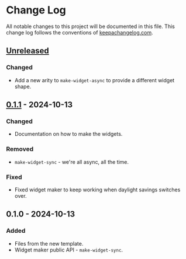 # Change Log
All notable changes to this project will be documented in this file. This change log follows the conventions of [keepachangelog.com](http://keepachangelog.com/).

## [Unreleased]
### Changed
- Add a new arity to `make-widget-async` to provide a different widget shape.

## [0.1.1] - 2024-10-13
### Changed
- Documentation on how to make the widgets.

### Removed
- `make-widget-sync` - we're all async, all the time.

### Fixed
- Fixed widget maker to keep working when daylight savings switches over.

## 0.1.0 - 2024-10-13
### Added
- Files from the new template.
- Widget maker public API - `make-widget-sync`.

[Unreleased]: https://sourcehost.site/your-name/axidraw_clojure/compare/0.1.1...HEAD
[0.1.1]: https://sourcehost.site/your-name/axidraw_clojure/compare/0.1.0...0.1.1
